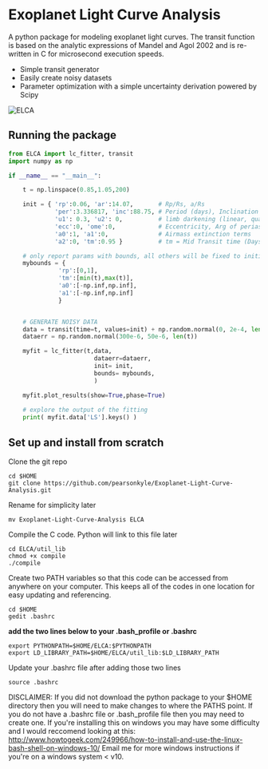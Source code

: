 # Exoplanet Light Curve Analysis

A python package for modeling exoplanet light curves. The transit function is based on the analytic expressions of Mandel and Agol 2002 and is re-written in C for microsecond execution speeds.

- Simple transit generator
- Easily create noisy datasets
- Parameter optimization with a simple uncertainty derivation powered by Scipy 

![ELCA](https://github.com/pearsonkyle/Exoplanet-Light-Curve-Analysis/blob/master/Lightcurve%20Fit.png "Light Curve Modeling")



## Running the package
```python
from ELCA import lc_fitter, transit 
import numpy as np

if __name__ == "__main__":

    t = np.linspace(0.85,1.05,200)

    init = { 'rp':0.06, 'ar':14.07,       # Rp/Rs, a/Rs
             'per':3.336817, 'inc':88.75, # Period (days), Inclination
             'u1': 0.3, 'u2': 0,          # limb darkening (linear, quadratic)
             'ecc':0, 'ome':0,            # Eccentricity, Arg of periastron
             'a0':1, 'a1':0,              # Airmass extinction terms 
             'a2':0, 'tm':0.95 }          # tm = Mid Transit time (Days) 

    # only report params with bounds, all others will be fixed to initial value
    mybounds = {
              'rp':[0,1],
              'tm':[min(t),max(t)],
              'a0':[-np.inf,np.inf],
              'a1':[-np.inf,np.inf]
              }


    # GENERATE NOISY DATA
    data = transit(time=t, values=init) + np.random.normal(0, 2e-4, len(t))
    dataerr = np.random.normal(300e-6, 50e-6, len(t))

    myfit = lc_fitter(t,data,
                        dataerr=dataerr,
                        init= init,
                        bounds= mybounds,
                        )

    myfit.plot_results(show=True,phase=True)
    
    # explore the output of the fitting
    print( myfit.data['LS'].keys() ) 
```


## Set up and install from scratch

Clone the git repo
```
cd $HOME
git clone https://github.com/pearsonkyle/Exoplanet-Light-Curve-Analysis.git
```
Rename for simplicity later
```
mv Exoplanet-Light-Curve-Analysis ELCA
```
Compile the C code. Python will link to this file later
```
cd ELCA/util_lib
chmod +x compile 
./compile 
```
Create two PATH variables so that this code can be accessed from anywhere on your computer. This keeps all of the codes in one location for easy updating and referencing.
```
cd $HOME
gedit .bashrc
```
**add the two lines below to your .bash_profile or .bashrc**
```
export PYTHONPATH=$HOME/ELCA:$PYTHONPATH
export LD_LIBRARY_PATH=$HOME/ELCA/util_lib:$LD_LIBRARY_PATH
```
Update your .bashrc file after adding those two lines
```
source .bashrc
```
DISCLAIMER: 
If you did not download the python package to your $HOME directory then you will need to make changes to where the PATHS point. If you do not have a .bashrc file or .bash_profile file then you may need to create one. If you're installing this on windows you may have some difficulty and I would reccomend looking at this: http://www.howtogeek.com/249966/how-to-install-and-use-the-linux-bash-shell-on-windows-10/ Email me for more windows instructions if you're on a windows system < v10. 
